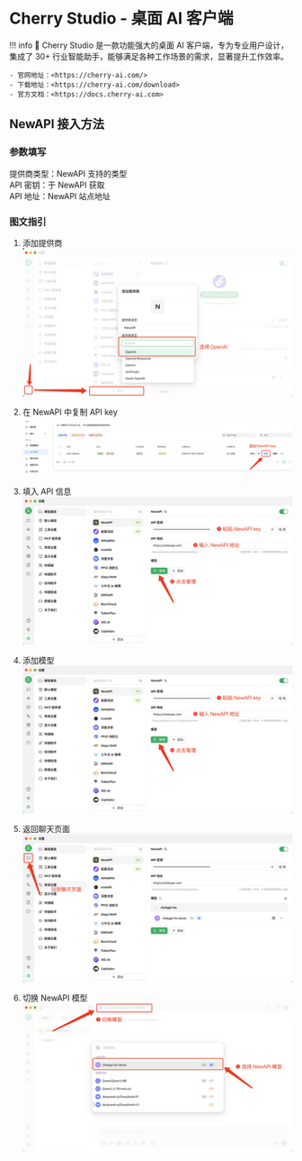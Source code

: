 # Cherry Studio - 桌面 AI 客户端
!!! info
    🍒 Cherry Studio 是一款功能强大的桌面 AI 客户端，专为专业用户设计，集成了 30+ 行业智能助手，能够满足各种工作场景的需求，显著提升工作效率。

    - 官网地址：<https://cherry-ai.com/>
    - 下载地址：<https://cherry-ai.com/download>
    - 官方文档：<https://docs.cherry-ai.com>

## NewAPI 接入方法

### 参数填写

提供商类型：NewAPI 支持的类型  
API 密钥：于 NewAPI 获取  
API 地址：NewAPI 站点地址  

### 图文指引

1. 添加提供商
![添加供应商](../assets/cherry_studio/add_provider.png)

2. 在 NewAPI 中复制 API key
![复制 API 密钥](../assets/cherry_studio/copy_api_key.png)

3. 填入 API 信息
![填入渠道信息](../assets/cherry_studio/fill_api_info.png)

4. 添加模型
![添加模型](../assets/cherry_studio/add_models.png)

5. 返回聊天页面
![切换聊天页面](../assets/cherry_studio/back_to_chat.png)

6. 切换 NewAPI 模型
![切换模型](../assets/cherry_studio/switch_model.png)